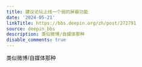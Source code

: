 ```yaml
---
title: 建议论坛上线一个弱的屏蔽功能
date: '2024-05-21'
linkTitle: https://bbs.deepin.org/zh/post/272791
source: deepin_bbs
description: 类似微博/自媒体那种
disable_comments: true
---
```

类似微博/自媒体那种
